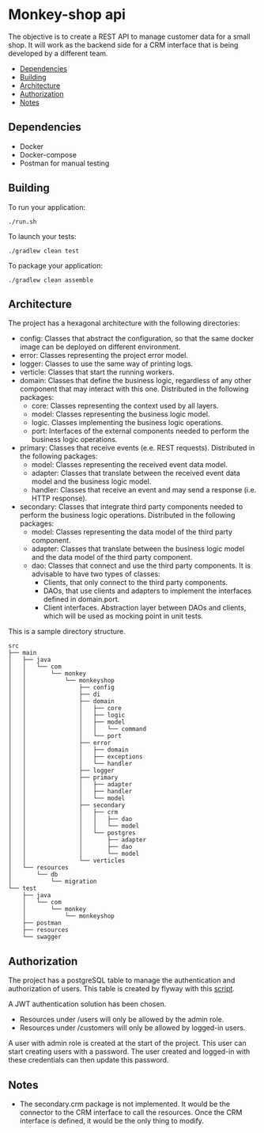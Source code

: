 # Monkey-shop api

The objective is to create a REST API to manage customer data for a small shop. It
will work as the backend side for a CRM interface that is being developed by a
different team.

- [Dependencies](#dependencies)
- [Building](#building)
- [Architecture](#architecture)
- [Authorization](#authorization)
- [Notes](#notes)

## Dependencies

- Docker 
-	Docker-compose
- Postman for manual testing

## Building

To run your application:
```
./run.sh
```

To launch your tests:
```
./gradlew clean test
```

To package your application:
```
./gradlew clean assemble
```

## Architecture

The project has a hexagonal architecture with the following directories:
- config: Classes that abstract the configuration, so that the same docker image can be deployed on different environment.
- error: Classes representing the project error model.	
- logger: Classes to use the same way of printing logs.
- verticle: Classes that start the running workers.
- domain: Classes that define the business logic, regardless of any other component that may interact with this one. Distributed in the following packages:
	- core: Classes representing the context used by all layers.
	- model: Classes representing the business logic model.
	- logic. Classes implementing the business logic operations.
	- port: Interfaces of the external components needed to perform the business logic operations.
- primary: Classes that receive events (e.e. REST requests). Distributed in the following packages:
	- model: Classes representing the received event data model.
	- adapter: Classes that translate between the received event data model and the business logic model.
	- handler: Classes that receive an event and may send a response (i.e. HTTP response).
- secondary: Classes that integrate third party components needed to perform the business logic operations. Distributed in the following packages:
	- model: Classes representing the data model of the third party component.
	- adapter: Classes that translate between the business logic model and the data model of the third party component.
	- dao: Classes that connect and use the third party components. It is advisable to have two types of classes:
		- Clients, that only connect to the third party components.
		- DAOs, that use clients and adapters to implement the interfaces defined in domain.port.
		- Client interfaces. Abstraction layer between DAOs and clients, which will be used as mocking point in unit tests.

This is a sample directory structure.
```
src
├── main
│   ├── java
│   │   └── com
│   │       └── monkey
│   │           └── monkeyshop
│   │               ├── config
│   │               ├── di
│   │               ├── domain
│   │               │   ├── core
│   │               │   ├── logic
│   │               │   ├── model
│   │               │   │   └── command
│   │               │   └── port
│   │               ├── error
│   │               │   ├── domain
│   │               │   ├── exceptions
│   │               │   └── handler
│   │               ├── logger
│   │               ├── primary
│   │               │   ├── adapter
│   │               │   ├── handler
│   │               │   └── model
│   │               ├── secondary
│   │               │   ├── crm
│   │               │   │   ├── dao
│   │               │   │   └── model
│   │               │   └── postgres
│   │               │       ├── adapter
│   │               │       ├── dao
│   │               │       └── model
│   │               └── verticles
│   └── resources
│       └── db
│           └── migration
└── test
    ├── java
    │   └── com
    │       └── monkey
    │           └── monkeyshop
    ├── postman
    ├── resources
    └── swagger
```

## Authorization

The project has a postgreSQL table to manage the authentication and authorization of users. This table is created by flyway with this [script](src/main/resources/db/migration/V1.0.0__init.sql).

A JWT authentication solution has been chosen.

- Resources under /users will only be allowed by the admin role.
- Resources under /customers will only be allowed by logged-in users.

A user with admin role is created at the start of the project. This user can start creating users with a password. The user created and logged-in with these credentials can then update this password.

## Notes

- The secondary.crm package is not implemented. It would be the connector to the CRM interface to call the resources. Once the CRM interface is defined, it would be the only thing to modify.
